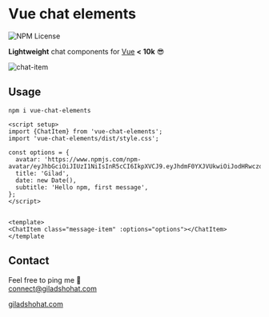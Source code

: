 # Vue chat elements

![NPM License](https://img.shields.io/npm/l/vue-chat-elements)

**Lightweight** chat components for [Vue](https://vuejs.org/) **< 10k** 😎 <br>

![chat-item](https://github.com/gshohat/vue-chat-elements/assets/91323932/2c042855-4895-49e3-816b-5be763c4be28)

## Usage

`npm i vue-chat-elements`

```
<script setup>
import {ChatItem} from 'vue-chat-elements';
import 'vue-chat-elements/dist/style.css';

const options = {
  avatar: 'https://www.npmjs.com/npm-avatar/eyJhbGciOiJIUzI1NiIsInR5cCI6IkpXVCJ9.eyJhdmF0YXJVUkwiOiJodHRwczovL3MuZ3JhdmF0YXIuY29tL2F2YXRhci8xNWY0ZTdjMmRjZDc4OWE3ODgwNGMxMzI1ZDYzNGFjNz9zaXplPTUwJmRlZmF1bHQ9cmV0cm8ifQ.LqE0E5FHjTCs7vIgY8T1XDWgMIT8OVgkos8ZcSMP8oU',
  title: 'Gilad',
  date: new Date(),
  subtitle: 'Hello npm, first message',
};
</script>


<template>
<ChatItem class="message-item" :options="options"></ChatItem>
</template
```


## Contact
Feel free to ping me 💫
<br>
connect@giladshohat.com

[giladshohat.com](https://giladshohat.com)
